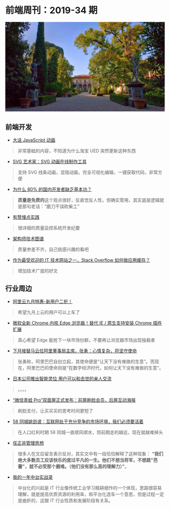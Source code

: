 # 前端周刊：2019-34 期

[![](/img/bing/20190828.png?imageView2/2/w/960)](https://cn.bing.com/search?q=科尼西宫的花园)

## 前端开发

- [大话 JavaScript 动画](https://fed.taobao.org/blog/2019/06/05/js-animation-base/)

> 非常基础的内容，不知道为什么淘宝 UED 突然更新这种东西

- [SVG 艺术家：SVG 动画在线制作工具](https://svgartista.net/)

> 支持 SVG 线条动画，显隐动画，完全可视化编辑，一键获取代码，非常方便

- [为什么 80% 的国内开发者缺乏基本功？](https://www.infoq.cn/article/QjDuMC2jewB7Gcv16_Df)

> **质量是免费的**这个观点很好，反直觉反人性，但确实管用，其实底层逻辑就是那句老话：“磨刀不误砍柴工”

- [有赞埋点实践](https://mp.weixin.qq.com/s/g5NRLfIqZZBUvIVECkg-Tg)

> 很详细的质量监控系统开发纪要

- [架构师技术图谱](https://github.com/toutiaoio/awesome-architecture)

> 质量参差不齐，自己挑感兴趣的看吧

- [作为最受欢迎的 IT 技术网站之一，Stack Overflow 如何做应用缓存？](https://www.infoq.cn/article/F6RC3LB2QtqN-IppZoQc)

> 增加技术广度的好文

## 行业周边

- [阿里云九月特惠-新用户二折！](https://www.aliyun.com/acts/limit-buy?userCode=y31qmczl)

> 希望九月上云的用户可以上车了

- [微软全新 Chrome 内核 Edge 浏览器！替代 IE / 原生支持安装 Chrome 插件扩展](https://www.iplaysoft.com/microsoft-edge.html)

> 真心希望 Edge 能抢下一块市场份额，不要再让浏览器市场出现独裁者

- [下月接替马云任阿里董事局主席，张勇：心情复杂，将坚守使命](https://www.tmtpost.com/nictation/4141796.html)

> 张勇称，阿里巴巴自创立起，其使命便是“让天下没有难做的生意”。而现在，阿里巴巴的使命则是“在数字经济时代，如何让天下没有难做的生意”。

- [日本公司推出智能灵位 用户可以和去世的亲人交流](https://tech.sina.com.cn/elec/znjj/new/2019-08-27/doc-ihytcern3718589.shtml)

> 。。。。

- [“微信青蛙 Pro”双面屏正式发布：前屏刷脸会员，后屏互动海报](https://tech.qq.com/a/20190826/007832.htm)

> 刷脸支付，让买买买的思考时间更短了

- [58 同城姚劲波：互联网处于充分竞争的市场环境，我们必须要活着](https://www.tmtpost.com/4141094.html)

> 在人口红利时期 58 同城一直顺风顺水，但前期走的越远，现在就越难掉头

- [任正非管理思想](http://www.ruanyifeng.com/blog/2019/08/ren-zhengfei.html)

> 很多人在文后留言表示反对，其实文中有一段恰恰解释了这种现象：
> **“我们绝大多数员工应该快乐的度过平凡的一生。他们不想当将军，不想跳"芭蕾"，就不必受那个磨难。（他们没有那么高的理解力）”**。

- [我的一年中台实战录](https://www.infoq.cn/article/MuLrqbz8-VW1APqiAjxv)

> 中台化的兴起是 IT 行业像传统工业学习精耕细作的一个体现，思路很容易理解，就是提高优质资源的利用率，和平台化造车一个意思，但是过程一定是曲折的，这跟 IT 行业性质和发展阶段有关系。
